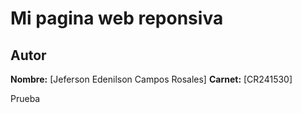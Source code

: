 

# Mi pagina web reponsiva
## Autor
**Nombre:** [Jeferson Edenilson Campos Rosales]
**Carnet:** [CR241530]

Prueba 
